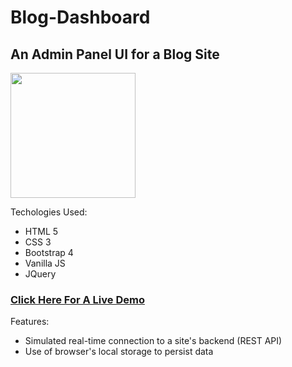 # Blog-Dashboard  
## An Admin Panel UI for a Blog Site  

<img src="https://i.imgur.com/QWqfb8U.png" width="200" height="200" />

Techologies Used:
   - HTML 5
   - CSS 3
   - Bootstrap 4
   - Vanilla JS
   - JQuery

### [Click Here For A Live Demo](https://blog-admin-ui.netlify.com/index.html)

Features: 

- Simulated real-time connection to a site's backend (REST API)
- Use of browser's local storage to persist data
